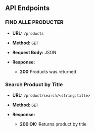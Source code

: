 


## API Endpoints

### FIND ALLE PRODUCTER

- **URL:** `/products`
- **Method:** `GET`
- **Request Body:** JSON

- **Response:**

  - **200** Products was returned

### Search Product by Title

- **URL:** `/product/search/<string:title>`
- **Method:** `GET`

- **Response:**

  - **200 OK:** Returns product by title